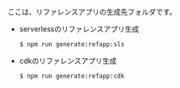 ここは、リファレンスアプリの生成先フォルダです。

* serverlessのリファレンスアプリ生成

    ```bash
    $ npm run generate:refapp:sls
    ```

* cdkのリファレンスアプリ生成

    ```bash
    $ npm run generate:refapp:cdk
    ```
